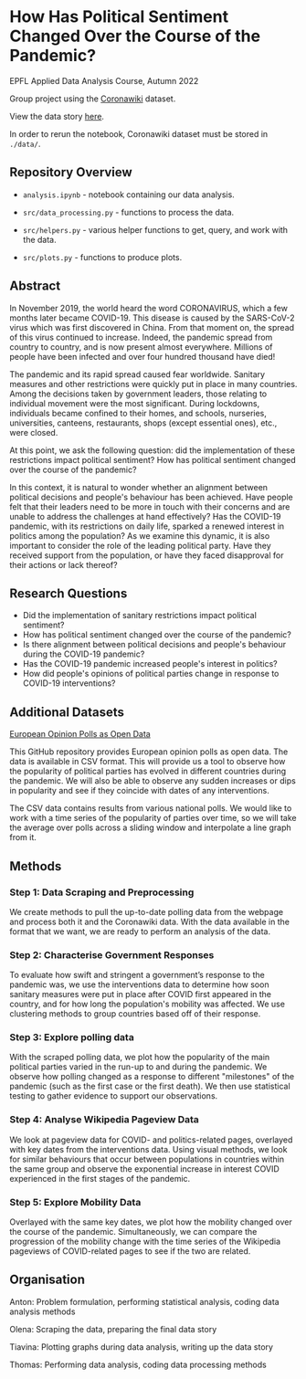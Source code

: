 # How Has Political Sentiment Changed Over the Course of the Pandemic?

EPFL Applied Data Analysis Course, Autumn 2022

Group project using the [Coronawiki](https://github.com/epfl-dlab/wiki_pageviews_covid) dataset.

View the data story [here](https://epfl-ada.github.io/ada-zeta-website/).

In order to rerun the notebook, Coronawiki dataset must be stored in `./data/`.

## Repository Overview

- `analysis.ipynb` - notebook containing our data analysis.

- `src/data_processing.py` - functions to process the data.

- `src/helpers.py` - various helper functions to get, query, and work with the data.

- `src/plots.py` - functions to produce plots.

## Abstract

In November 2019, the world heard the word CORONAVIRUS, which a few months later became COVID-19. This disease is caused by the SARS-CoV-2 virus which was first discovered in China. From that moment on, the spread of this virus continued to increase. Indeed, the pandemic spread from country to country, and is now present almost everywhere. Millions of people have been infected and over four hundred thousand have died!

The pandemic and its rapid spread caused fear worldwide. Sanitary measures and other restrictions were quickly put in place in many countries. Among the decisions taken by government leaders, those relating to individual movement were the most significant. During lockdowns, individuals became confined to their homes, and schools, nurseries, universities, canteens, restaurants, shops (except essential ones), etc., were closed.

At this point, we ask the following question: did the implementation of these restrictions impact political sentiment? How has political sentiment changed over the course of the pandemic?

In this context, it is natural to wonder whether an alignment between political decisions and people's behaviour has been achieved. Have people felt that their leaders need to be more in touch with their concerns and are unable to address the challenges at hand effectively? Has the COVID-19 pandemic, with its restrictions on daily life, sparked a renewed interest in politics among the population? As we examine this dynamic, it is also important to consider the role of the leading political party. Have they received support from the population, or have they faced disapproval for their actions or lack thereof?

## Research Questions

* Did the implementation of sanitary restrictions impact political sentiment?
* How has political sentiment changed over the course of the pandemic?
* Is there alignment between political decisions and people's behaviour during the COVID-19 pandemic?
* Has the COVID-19 pandemic increased people's interest in politics?
* How did people's opinions of political parties change in response to COVID-19 interventions?

## Additional Datasets

[European Opinion Polls as Open Data](https://filipvanlaenen.github.io/eopaod/)

This GitHub repository provides European opinion polls as open data. The data is available in CSV format. This will provide us a tool to observe how the popularity of political parties has evolved in different countries during the pandemic. We will also be able to observe any sudden increases or dips in popularity and see if they coincide with dates of any interventions.

The CSV data contains results from various national polls. We would like to work with a time series of the popularity of parties over time, so we will take the average over polls across a sliding window and interpolate a line graph from it.

## Methods

### Step 1: Data Scraping and Preprocessing

We create methods to pull the up-to-date polling data from the webpage and process both it and the Coronawiki data. With the data available in the format that we want, we are ready to perform an analysis of the data.

### Step 2: Characterise Government Responses

To evaluate how swift and stringent a government’s response to the pandemic was, we use the interventions data to determine how soon sanitary measures were put in place after COVID first appeared in the country, and for how long the population's mobility was affected. We use clustering methods to group countries based off of their response.

### Step 3: Explore polling data

With the scraped polling data, we plot how the popularity of the main political parties varied in the run-up to and during the pandemic. We observe how polling changed as a response to different "milestones" of the pandemic (such as the first case or the first death). We then use statistical testing to gather evidence to support our observations.

### Step 4: Analyse Wikipedia Pageview Data

We look at pageview data for COVID- and politics-related pages, overlayed with key dates from the interventions data. Using visual methods, we look for similar behaviours that occur between populations in countries within the same group and observe the exponential increase in interest COVID experienced in the first stages of the pandemic.

### Step 5: Explore Mobility Data

Overlayed with the same key dates, we plot how the mobility changed over the course of the pandemic. Simultaneously, we can compare the progression of the mobility change with the time series of the Wikipedia pageviews of COVID-related pages to see if the two are related.

## Organisation

Anton: Problem formulation, performing statistical analysis, coding data analysis methods

Olena: Scraping the data, preparing the final data story

Tiavina: Plotting graphs during data analysis, writing up the data story

Thomas: Performing data analysis, coding data processing methods
